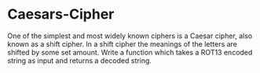 # Caesars-Cipher
One of the simplest and most widely known ciphers is a Caesar cipher, also known as a shift cipher. In a shift cipher the meanings of the letters are shifted by some set amount. Write a function which takes a ROT13 encoded string as input and returns a decoded string.
